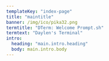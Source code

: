 ```yaml
---
templateKey: "index-page"
title: "maintitle"
banner: /img/ico/pika32.png
termtitle: "DTerm: Welcome Prompt.sh"
termtext: "Daylen's Terminal"
intro:
  heading: "main.intro.heading"
  body: main.intro.body
---
```


